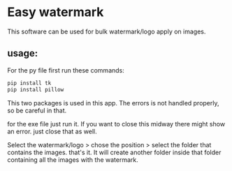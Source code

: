 # Easy watermark
This software can be used for bulk watermark/logo apply on images. 



## usage:
For the py file first run these commands:
  ```sh
pip install tk
pip install pillow
  ```
This two packages is used in this app. The errors is not handled properly, so be careful in that.

for the exe file just run it. If you want to close this midway there might show an error. just close that as well.

Select the watermark/logo > chose the position > select the folder that contains the images. that's it. 
It will create another folder inside that folder containing all the images with the watermark.
